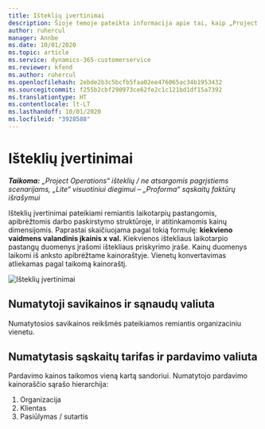 ```yaml
---
title: Išteklių įvertinimai
description: Šioje temoje pateikta informacija apie tai, kaip „Project Operations“ nustatomi išteklių įvertinimai.
author: ruhercul
manager: Annbe
ms.date: 10/01/2020
ms.topic: article
ms.service: dynamics-365-customerservice
ms.reviewer: kfend
ms.author: ruhercul
ms.openlocfilehash: 2ebde2b3c5bcfb5faa02ee476065ac34b1953432
ms.sourcegitcommit: f255b2cbf290973ce62fe2c1c121bd1df15a7392
ms.translationtype: HT
ms.contentlocale: lt-LT
ms.lasthandoff: 10/01/2020
ms.locfileid: "3928588"
---
```

# <a name="resource-estimates"></a>Išteklių įvertinimai

_**Taikoma:** „Project Operations“ išteklių / ne atsargomis pagrįstiems scenarijams, „Lite“ visuotiniui diegimui – „Proforma“ sąskaitų faktūrų išrašymui_

Išteklių įvertinimai pateikiami remiantis laikotarpių pastangomis, apibrėžtomis darbo paskirstymo struktūroje, ir atitinkamomis kainų dimensijomis. Paprastai skaičiuojama pagal tokią formulę: **kiekvieno vaidmens valandinis įkainis x val.** Kiekvienos ištekliaus laikotarpio pastangų duomenys įrašomi ištekliaus priskyrimo įraše. Kainų duomenys laikomi iš anksto apibrėžtame kainoraštyje. Vienetų konvertavimas atliekamas pagal taikomą kainoraštį.

![Išteklių įvertinimai](./media/navigation12.png)

## <a name="default-cost-price-and-cost-currency"></a>Numatytoji savikainos ir sąnaudų valiuta

Numatytosios savikainos reikšmės pateikiamos remiantis organizaciniu vienetu.

## <a name="default-bill-rate-and-sales-currency"></a>Numatytasis sąskaitų tarifas ir pardavimo valiuta

Pardavimo kainos taikomos vieną kartą sandoriui. Numatytojo pardavimo kainoraščio sąrašo hierarchija:

1. Organizacija
2. Klientas
3. Pasiūlymas / sutartis

